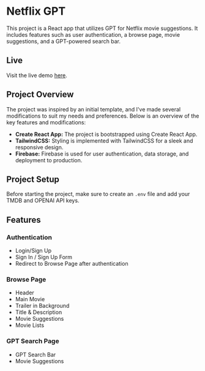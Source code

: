 # Netflix GPT

This project is a React app that utilizes GPT for Netflix movie suggestions. It includes features such as user authentication, a browse page, movie suggestions, and a GPT-powered search bar.

## Live 

Visit the live demo [here](https://65a96d3eae9fbf0a721564b1--netflix-gpt223.netlify.app/).

## Project Overview

The project was inspired by an initial template, and I've made several modifications to suit my needs and preferences. Below is an overview of the key features and modifications:

- **Create React App:** The project is bootstrapped using Create React App.
- **TailwindCSS:** Styling is implemented with TailwindCSS for a sleek and responsive design.
- **Firebase:** Firebase is used for user authentication, data storage, and deployment to production.
  

## Project Setup

Before starting the project, make sure to create an `.env` file and add your TMDB and OPENAI API keys.

## Features

### Authentication
- Login/Sign Up
- Sign In / Sign Up Form
- Redirect to Browse Page after authentication

### Browse Page
- Header
- Main Movie
- Trailer in Background
- Title & Description
- Movie Suggestions
- Movie Lists

### GPT Search Page
- GPT Search Bar
- Movie Suggestions


